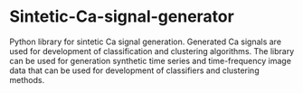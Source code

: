 # Sintetic-Ca-signal-generator
Python library for sintetic Ca signal generation. Generated Ca signals are used for development of classification and clustering algorithms. The library can be used for generation synthetic time series and time-frequency image data that can be used for development of classifiers and clustering methods.
